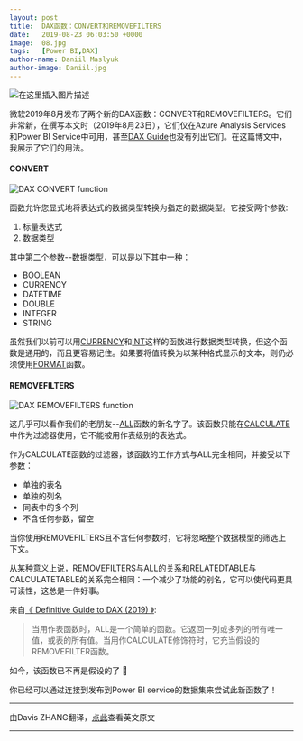 ```yaml
---
layout: post
title:  DAX函数：CONVERT和REMOVEFILTERS
date:   2019-08-23 06:03:50 +0000
image:  08.jpg
tags:   [Power BI,DAX]
author-name: Daniil Maslyuk
author-image: Daniil.jpg
---
```


![在这里插入图片描述](https://img-blog.csdnimg.cn/20191208170445417.png?x-oss-process=image/watermark,type_ZmFuZ3poZW5naGVpdGk,shadow_10,text_d3d3LmQtYmkudGVjaA==,size_16,color_FFFFFF,t_70)

微软2019年8月发布了两个新的DAX函数：CONVERT和REMOVEFILTERS。它们非常新，在撰写本文时（2019年8月23日），它们仅在Azure Analysis Services和Power BI Service中可用，甚至[DAX Guide](https://dax.guide/)也没有列出它们。在这篇博文中，我展示了它们的用法。

#### CONVERT

![DAX CONVERT function](https://img-blog.csdnimg.cn/20191208173720669.png?x-oss-process=image/watermark,type_ZmFuZ3poZW5naGVpdGk,shadow_10,text_d3d3LmQtYmkudGVjaA==,size_16,color_FFFFFF,t_70)

函数允许您显式地将表达式的数据类型转换为指定的数据类型。它接受两个参数:

1. 标量表达式
2. 数据类型

其中第二个参数--数据类型，可以是以下其中一种：

- BOOLEAN
- CURRENCY
- DATETIME
- DOUBLE
- INTEGER
- STRING

虽然我们以前可以用[CURRENCY](https://dax.guide/currency/)和[INT](https://dax.guide/int/)这样的函数进行数据类型转换，但这个函数是通用的，而且更容易记住。如果要将值转换为以某种格式显示的文本，则仍必须使用[FORMAT](https://dax.guide/format/)函数。

#### REMOVEFILTERS

![DAX REMOVEFILTERS function](https://img-blog.csdnimg.cn/20191208173753720.png?x-oss-process=image/watermark,type_ZmFuZ3poZW5naGVpdGk,shadow_10,text_d3d3LmQtYmkudGVjaA==,size_16,color_FFFFFF,t_70)

这几乎可以看作我们的老朋友--[ALL](https://dax.guide/all/)函数的新名字了。该函数只能在[CALCULATE](https://dax.guide/calculate/)中作为过滤器使用，它不能被用作表级别的表达式。

作为CALCULATE函数的过滤器，该函数的工作方式与ALL完全相同，并接受以下参数：

- 单独的表名
- 单独的列名
- 同表中的多个列
- 不含任何参数，留空

当你使用REMOVEFILTERS且不含任何参数时，它将忽略整个数据模型的筛选上下文。

从某种意义上说，REMOVEFILTERS与ALL的关系和RELATEDTABLE与CALCULATETABLE的关系完全相同：一个减少了功能的别名，它可以使代码更具可读性，这总是一件好事。

来自[《 Definitive Guide to DAX (2019) 》](https://www.sqlbi.com/books/the-definitive-guide-to-dax-2nd-edition/):

>当用作表函数时，ALL是一个简单的函数。它返回一列或多列的所有唯一值，或表的所有值。当用作CALCULATE修饰符时，它充当假设的REMOVEFILTER函数。

如今，该函数已不再是假设的了 🙂

你已经可以通过连接到发布到Power BI service的数据集来尝试此新函数了！

----------------------
由Davis ZHANG翻译，[点此](https://xxlbi.com/blog/dax-functions-convert-removefilters/)查看英文原文

----------------------